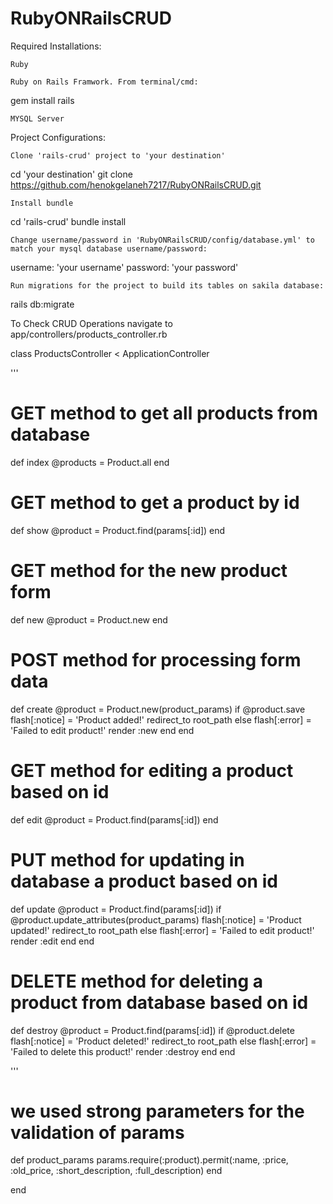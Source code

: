 # RubyONRailsCRUD

Required Installations:

    Ruby

    Ruby on Rails Framwork. From terminal/cmd:

gem install rails

    MYSQL Server

Project Configurations:

    Clone 'rails-crud' project to 'your destination'

cd 'your destination'
git clone https://github.com/henokgelaneh7217/RubyONRailsCRUD.git

    Install bundle

cd 'rails-crud'
bundle install

    Change username/password in 'RubyONRailsCRUD/config/database.yml' to match your mysql database username/password:

username: 'your username'
password: 'your password'

    Run migrations for the project to build its tables on sakila database:

rails db:migrate

To Check CRUD Operations navigate to app/controllers/products_controller.rb

class ProductsController < ApplicationController

'''
  # GET method to get all products from database
  def index
    @products = Product.all
  end
 
  # GET method to get a product by id
  def show
    @product = Product.find(params[:id])
  end
 
  # GET method for the new product form
  def new
    @product = Product.new
  end
 
  # POST method for processing form data
  def create
    @product = Product.new(product_params)
    if @product.save
      flash[:notice] = 'Product added!'
      redirect_to root_path
    else
      flash[:error] = 'Failed to edit product!'
      render :new
    end
  end
 
   # GET method for editing a product based on id
  def edit
    @product = Product.find(params[:id])
  end
 
  # PUT method for updating in database a product based on id
  def update
    @product = Product.find(params[:id])
    if @product.update_attributes(product_params)
      flash[:notice] = 'Product updated!'
      redirect_to root_path
    else
      flash[:error] = 'Failed to edit product!'
      render :edit
    end
  end
 
  # DELETE method for deleting a product from database based on id
  def destroy
    @product = Product.find(params[:id])
    if @product.delete
      flash[:notice] = 'Product deleted!'
      redirect_to root_path
    else
      flash[:error] = 'Failed to delete this product!'
      render :destroy
    end
  end
  
  '''
 
  # we used strong parameters for the validation of params
  def product_params
    params.require(:product).permit(:name, :price, :old_price, :short_description, :full_description)
  end
 
end
